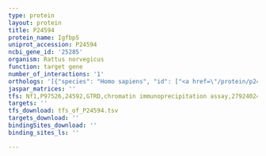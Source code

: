 ```yaml
---
type: protein
layout: protein
title: P24594
protein_name: Igfbp5
uniprot_accession: P24594
ncbi_gene_id: '25285'
organism: Rattus norvegicus
function: target gene
number_of_interactions: '1'
orthologs: '[{"species": "Homo sapiens", "id": ["<a href=\"/protein/p24593\">P24593</a>"]}, {"species": "Danio rerio", "id": ["A5PLA3", "<a href=\"/protein/b0s525\">B0S525</a>"]}, {"species": "Mus musculus", "id": ["<a href=\"/protein/q07079\">Q07079</a>"]}]'
jaspar_matrices: ''
tfs: Nf1,P97526,24592,GTRD,chromatin immunoprecipitation assay,27924024%5Buid%5D,No
targets: ''
tfs_download: tfs_of_P24594.tsv
targets_download: ''
bindingSites_download: ''
binding_sites_ls: ''

---
```

